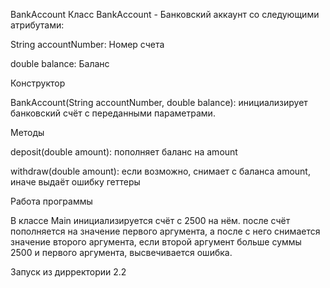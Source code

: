 BankAccount
Класс
BankAccount - Банковский аккаунт со следующими атрибутами:

String accountNumber: Номер счета

double balance: Баланс

Конструктор

 BankAccount(String accountNumber, double balance): инициализирует банковский счёт с переданными параметрами.

 Методы
 
 deposit(double amount): пополняет баланс на amount
 
 withdraw(double amount): если возможно, снимает с баланса amount, иначе выдаёт ошибку 
 геттеры

 Работа программы
 
 В классе Main инициализируется счёт с 2500 на нём. после счёт пополняется на значение первого аргумента,
 а после с него снимается значение второго аргумента, если второй аргумент больше суммы 2500 и первого аргумента, высвечивается ошибка.

 Запуск из дирректории 2.2
